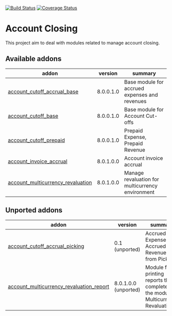 [![Build Status](https://travis-ci.org/OCA/account-closing.svg?branch=8.0)](https://travis-ci.org/OCA/account-closing)
[![Coverage Status](https://img.shields.io/coveralls/OCA/account-closing.svg)](https://coveralls.io/r/OCA/account-closing?branch=8.0)

Account Closing
===============

This project aim to deal with modules related to manage account closing.

[//]: # (addons)
Available addons
----------------
addon | version | summary
--- | --- | ---
[account_cutoff_accrual_base](account_cutoff_accrual_base/) | 8.0.0.1.0 | Base module for accrued expenses and revenues
[account_cutoff_base](account_cutoff_base/) | 8.0.0.1.0 | Base module for Account Cut-offs
[account_cutoff_prepaid](account_cutoff_prepaid/) | 8.0.0.1.0 | Prepaid Expense, Prepaid Revenue
[account_invoice_accrual](account_invoice_accrual/) | 8.0.1.0.0 | Account invoice accrual
[account_multicurrency_revaluation](account_multicurrency_revaluation/) | 8.0.1.0.0 | Manage revaluation for multicurrency environment

Unported addons
---------------
addon | version | summary
--- | --- | ---
[account_cutoff_accrual_picking](account_cutoff_accrual_picking/) | 0.1 (unported) | Accrued Expense & Accrued Revenue from Pickings
[account_multicurrency_revaluation_report](account_multicurrency_revaluation_report/) | 8.0.1.0.0 (unported) | Module for printing reports that completes the module Multicurrency Revaluation

[//]: # (end addons)

